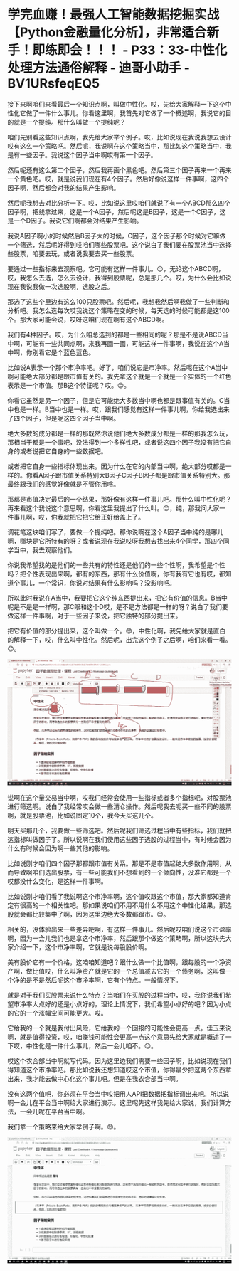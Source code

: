 # 学完血赚！最强人工智能数据挖掘实战【Python金融量化分析】，非常适合新手！即练即会！！！ - P33：33-中性化处理方法通俗解释 - 迪哥小助手 - BV1URsfeqEQ5

接下来啊咱们来看最后一个知识点啊，叫做中性化。哎，先给大家解释一下这个中性化它做了一件什么事儿。你看这里啊，我首先对它做了一个概述啊，我说它的目的就是一个提纯。那什么叫做一个提纯呢？

咱们先别看这些知识点啊，我先给大家举个例子。哎，比如说现在我说我想去设计哎有这么一个策略吧。然后呢，我说啊在这个策略当中，那比如这个策略当中，我是有一些因子。我说这个因子当中啊哎有第一个因子。

然后呢还有这么第二个因子，然后我再画个黑色吧。然后第三个因子再来一个再来一个黄色吧。哎，就是说我们现在有4个因子。然后好像说这样一件事啊，这四个因子啊，然后都会对我的结果产生影响。

然后呢我想去对比分析一下。哎，比如说这里哎咱们就说了有一个ABCD那么四个因子啊，把线拿过来，这是一个A因子，然后呢这是B因子，这是一个C因子，这是一个D因子。我说它们啊都会对结果产生影响。

我说A因子啊小的时候然后B因子大的时候，C因子，这个因子那个时候对它嘛做一个筛选，然后呢好得到哎咱们哪些股票吧。这个说白了我们要在股票池当中选择些股票，咱要去玩，或者说我要去买一些股票。

要通过一些指标来去观察吧。它可能有这样一件事儿。😊，无论这个ABCD啊，哎，我怎么去选，怎么去设计，我得到股票呢，总是那几个。哎，为什么会比如说现在我说我做一次选股啊，选股之后。

那选了这些个里边有这么100只股票吧。然后呢，我想我然后啊我做了一些判断和分析吧。我怎么选每次哎我说这个策略在变的时候，每天选的时候可能都是这100个。那大家可能会说，哎呀这咱们现在啊有这个ABCD啊。

我们有4种因子。哎，为什么咱总选到的都是一些相同的呢？那是不是说ABCD当中啊，可能有一些共同点啊，来我再画一画，可能这样一件事啊，我说在这个A当中啊，你别看它是个蓝色蓝色。

比如说A表示一个那个市净率吧。好了，咱们说它是市净率。然后呢在这个A当中啊可能绝大部分都是跟市值有关的。我先拿这个就是一个就是一个实体的一个红色表示是一个市值。那B这个特征呢？哎。😊。

你看它虽然是另一个因子，但是它可能绝大多数当中啊也都是跟事值有关的。C当中也是一样。B当中也是一样。哎，跟我们感觉有这样一件事儿啊，你给我选出来了四个因子，但是呢这四个因子当中啊。

绝大多数的成分都是一样的那既然你说他们绝大多数成分都是一样的那我怎么玩，那相当于都是一个事吧，没法得到一个多样性吧，或者说这四个因子我没有把它自身的或者说把它自身的一些数据吧。

或者把它自身一些指标体现出来。因为什么在它的内部当中啊，绝大部分哎都是一样的。你看A因子跟市值关系特别大B因子C因子B因子都是跟市值关系特别大。那最终跟我们的感觉好像就是不管你用啥。

那都是市值决定最后的一个结果，那好像有这样一件事儿吧。那什么叫中性化呢？再来看这个我说这个意思啊，你看这里我提出了什么叫。😊，纯，那我问大家一件事儿啊，哎，你我就把它把它给正好给盖上了。

调花笔这块咱们写了，要做一个提纯吧。那你说啊在这个A因子当中纯的是哪儿啊，哪块是它所特有的呀？或者说现在我说哎呀我想去找出来4个同学，那四个同学当中，我去观察他们。

你说我希望找的是他们的一些共有的特性还是他们的一些个性啊，我希望是个性吗？把个性表现出来啊，都有的东西，那有什么价值啊，你有我有它也有哎，都知道个事儿，一个常识，你说对结果有什么影响吗？没影响吧。

所以此时我说在A当中，我要把它这个纯东西提出来，把它有价值的信息。B当中呢是不是是一样啊，那C眼和这个D哎，是不是方法都是一样的呀？说白了我们要做这样一件事啊，对于一些因子来说，把它独特的部分提出来。

把它有价值的部分提出来，这个叫做一个。😊，中性化啊，我先给大家就是直白的解释一下，哎，什么叫中性化。然后呢，出完这个例子之后啊，咱们来看一看。😊。



![](img/6918544b0e484fb0ce0e0e998c3c087b_1.png)

说啊在这个量交易当中啊，哎我们经常会使用一些指标或者多个指标吧，对股票池进行筛选啊。说白了我经常哎会做一些清仓操作。然后呢我去呃买一些不同的股票啊，就是股票池，比如说固定10个，我今天买这几个。

明天买那几个，我要做一些筛选吧。然后呢我们筛选过程当中有些指标，我们就把这指标叫做因子了。所以说啊在我们使用这些因子选股的过程当中，有时候会因为什么有时候会因为啊一些其他的影响。

比如说刚才咱们四个因子那都跟市值有关系。那是不是市值起绝大多数作用啊，从而导致啊咱们选出股票，有一些可能我们不想看到的一个倾向性，没准它都是一个哎都没什么变化，是这样一件事啊。

比如说刚才咱们看了我说啊这个市净率啊，这个值哎跟这个市值，那大家都知道肯定有很高的一个相关性吧。那如果说咱们不用不用什么不用这个中性化结果，那选股就会都比较集中了啊，因为这里边绝大多数都跟市。😊。

相关的，没体验出来一些差异吧啊，有这样一件事儿。然后呢哎咱们说这个市盈率啊，因为一会儿我们也是拿这个市净率，然后跟那个做这个策略啊，所以这块先大家介绍一下，这个市净率啊，它就是说每股股价啊。

美有股价它有一个价格，这咱咱知道吧？跟什么做一个比值啊，跟每股的一个净资产啊，做比值哎，什么叫净资产就是它的一个总值减去它的一个债务啊，这叫做一个净的是不是然后呢这个市净率啊，它有个特点。一般情况下。

就是对于我们买股票来说什么特点？当咱们在买股的过程当中，哎，我你说我们希望市净率大点好的还是小点好的，理论上情况下，我们希望小点好的吧？因为小点的它的一个涨幅空间可能更大。哎。

它给我的一个就是我付出风险，它给我的一个回报的可能性会更高一点。佳玉来说啊，就是值得投资，哎，咱赚钱可能性会更高一点这个意思先给大家就是概述了一下哎，中性化是一件什么事儿，然后一会儿咱不。😊。

哎这个农合部当中啊就写代码。因为这里边我们需要一些因子啊，比如说现在我们得知道这个市净率吧。那比如说我还想知道哎这个市值，你得最少把这两个东西拿出来，我才能去做中心化这个事儿吧。但是在我农合部当中啊。

没有这两个值吧，你必须在平台当中哎把用人API把数据把指标调出来吧。所以说啊一会儿在平台当中啊给大家进行演示。这里呢先这样我先给大家说，我们计算方法，一会儿呢在平台当中啊。

我们拿一个策略来给大家举例子啊。😊。

![](img/6918544b0e484fb0ce0e0e998c3c087b_3.png)